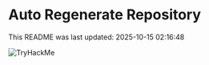 # Auto Regenerate Repository

This README was last updated: 2025-10-15 02:16:48

 ![TryHackMe](https://tryhackme.com/badge/533634)